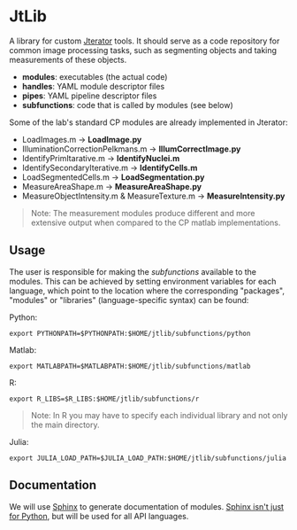 # JtLib #

A library for custom [Jterator](https://github.com/HackerMD/Jterator) tools.
It should serve as a code repository for common image processing tasks, such as segmenting objects and taking measurements of these objects. 
    
* **modules**: executables (the actual code)       
* **handles**:  YAML module descriptor files    
* **pipes**: YAML pipeline descriptor files     
* **subfunctions**: code that is called by modules (see below)   

Some of the lab's standard CP modules are already implemented in Jterator:

* LoadImages.m -> **LoadImage.py**     
* IlluminationCorrectionPelkmans.m -> **IllumCorrectImage.py**    
* IdentifyPrimItarative.m -> **IdentifyNuclei.m**   
* IdentifySecondaryIterative.m -> **IdentifyCells.m**     
* LoadSegmentedCells.m -> **LoadSegmentation.py**
* MeasureAreaShape.m -> **MeasureAreaShape.py**   
* MeasureObjectIntensity.m & MeasureTexture.m -> **MeasureIntensity.py**

> Note: The measurement modules produce different and more extensive output when compared to the CP matlab implementations.


## Usage ##

The user is responsible for making the *subfunctions* available to the modules. This can be achieved by setting environment variables for each language, which point to the location where the corresponding "packages", "modules" or "libraries" (language-specific syntax) can be found:    

Python:  
```{bash}
export PYTHONPATH=$PYTHONPATH:$HOME/jtlib/subfunctions/python
```

Matlab:     
```{bash}
export MATLABPATH=$MATLABPATH:$HOME/jtlib/subfunctions/matlab
```

R:  
```{bash}
export R_LIBS=$R_LIBS:$HOME/jtlib/subfunctions/r
```

> Note: In R you may have to specify each individual library and not only the main directory.

Julia:      
```{bash}
export JULIA_LOAD_PATH=$JULIA_LOAD_PATH:$HOME/jtlib/subfunctions/julia
```

## Documentation ##

We will use [Sphinx](http://sphinx-doc.org/) to generate documentation of modules. [Sphinx isn't just for Python](http://ericholscher.com/blog/2014/feb/11/sphinx-isnt-just-for-python/), but will be used for all API languages.
